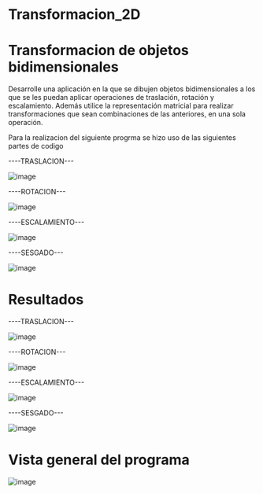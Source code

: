 # Transformacion_2D

# Transformacion de objetos bidimensionales
Desarrolle una aplicación en la que se dibujen objetos bidimensionales a los que se les puedan aplicar operaciones de traslación, rotación y escalamiento. Además utilice la representación matricial para realizar transformaciones que sean combinaciones de las anteriores, en una sola operación.

Para la realizacion del siguiente progrma se hizo uso de las siguientes partes de codigo 

----TRASLACION---

![image](https://user-images.githubusercontent.com/71307223/135912047-d4fd52fe-45b3-43fe-b09d-9204de7f39b3.png)

----ROTACION---

![image](https://user-images.githubusercontent.com/71307223/135912223-079fe362-1222-4c44-9328-18e951720727.png)

----ESCALAMIENTO---

![image](https://user-images.githubusercontent.com/71307223/135912308-1f5e5088-0b90-459a-a7d4-ef5d500ffe71.png)

----SESGADO---

![image](https://user-images.githubusercontent.com/71307223/135912388-8213d89c-4dc2-4cb6-99ca-0ad097a27b1e.png)

# Resultados

----TRASLACION---

![image](https://user-images.githubusercontent.com/71307223/135913316-d3784fd0-e34b-4439-a7c6-fd63d8c5533b.png)

----ROTACION---

![image](https://user-images.githubusercontent.com/71307223/135913338-e7dc5d9c-14c1-4d77-88f5-918ca4e10e2a.png)

----ESCALAMIENTO---

![image](https://user-images.githubusercontent.com/71307223/135913369-f4a5fde6-d5cb-469a-a164-5ac6df444f05.png)

----SESGADO---

![image](https://user-images.githubusercontent.com/71307223/135913400-73497ead-82fd-4586-bf3f-4a7aec8bb9cb.png)

# Vista general del programa

![image](https://user-images.githubusercontent.com/71307223/135913511-03972121-251a-4842-b582-822a8993b060.png)

